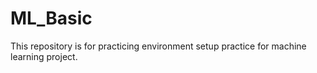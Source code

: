 # ML_Basic


This repository is for practicing environment setup practice for machine learning project.
